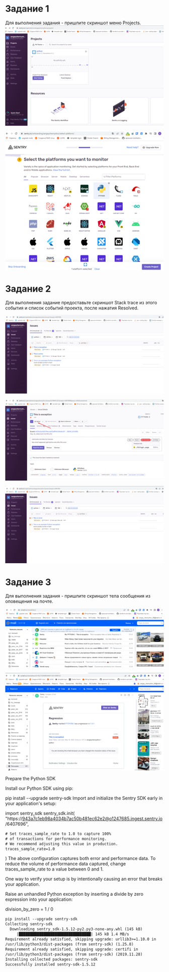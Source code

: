 # Задание 1

Для выполнения задания - пришлите скриншот меню Projects.
![](projects.png)

![](create_project.png)


# Задание 2

Для выполнения задание предоставьте скриншот Stack trace из этого события и список событий проекта, после нажатия Resolved.

![](send_error.png)

![](resolve.png)

![](after_resolve.png)


# Задание 3

Для выполнения задания - пришлите скриншот тела сообщения из оповещения на почте.

![](alert_email.png)

![](alert_message_text.png)
















Prepare the Python SDK

Install our Python SDK using pip:

pip install --upgrade sentry-sdk
Import and initialize the Sentry SDK early in your application's setup:

import sentry_sdk
sentry_sdk.init(
    "https://943a7c1eb98a4034b7ac50b481ec62e2@o1247685.ingest.sentry.io/6407696",

    # Set traces_sample_rate to 1.0 to capture 100%
    # of transactions for performance monitoring.
    # We recommend adjusting this value in production.
    traces_sample_rate=1.0
)
The above configuration captures both error and performance data. To reduce the volume of performance data captured, change traces_sample_rate to a value between 0 and 1.

One way to verify your setup is by intentionally causing an error that breaks your application.

Raise an unhandled Python exception by inserting a divide by zero expression into your application:

division_by_zero = 1 / 0



```
pip install --upgrade sentry-sdk
Collecting sentry-sdk
  Downloading sentry_sdk-1.5.12-py2.py3-none-any.whl (145 kB)
     |████████████████████████████████| 145 kB 1.4 MB/s
Requirement already satisfied, skipping upgrade: urllib3>=1.10.0 in /usr/lib/python3/dist-packages (from sentry-sdk) (1.25.8)
Requirement already satisfied, skipping upgrade: certifi in /usr/lib/python3/dist-packages (from sentry-sdk) (2019.11.28)
Installing collected packages: sentry-sdk
Successfully installed sentry-sdk-1.5.12

```